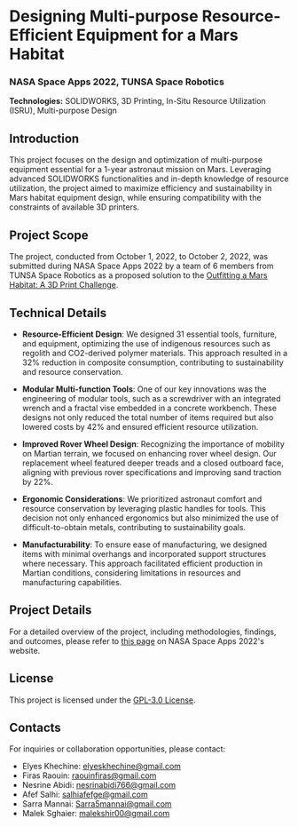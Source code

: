 # Designing Multi-purpose Resource-Efficient Equipment for a Mars Habitat

### NASA Space Apps 2022, TUNSA Space Robotics

**Technologies:** SOLIDWORKS, 3D Printing, In-Situ Resource Utilization (ISRU), Multi-purpose Design

## Introduction

This project focuses on the design and optimization of multi-purpose equipment essential for a 1-year astronaut mission on Mars. Leveraging advanced SOLIDWORKS functionalities and in-depth knowledge of resource utilization, the project aimed to maximize efficiency and sustainability in Mars habitat equipment design, while ensuring compatibility with the constraints of available 3D printers.

## Project Scope

The project, conducted from October 1, 2022, to October 2, 2022, was submitted during NASA Space Apps 2022 by a team of 6 members from TUNSA Space Robotics as a proposed solution to the [Outfitting a Mars Habitat: A 3D Print Challenge](https://2022.spaceappschallenge.org/challenges/2022-challenges/mars-habitat).

## Technical Details

- **Resource-Efficient Design**: We designed 31 essential tools, furniture, and equipment, optimizing the use of indigenous resources such as regolith and CO2-derived polymer materials. This approach resulted in a 32% reduction in composite consumption, contributing to sustainability and resource conservation.

- **Modular Multi-function Tools**: One of our key innovations was the engineering of modular tools, such as a screwdriver with an integrated wrench and a fractal vise embedded in a concrete workbench. These designs not only reduced the total number of items required but also lowered costs by 42% and ensured efficient resource utilization.

- **Improved Rover Wheel Design**: Recognizing the importance of mobility on Martian terrain, we focused on enhancing rover wheel design. Our replacement wheel featured deeper treads and a closed outboard face, aligning with previous rover specifications and improving sand traction by 22%.

- **Ergonomic Considerations**: We prioritized astronaut comfort and resource conservation by leveraging plastic handles for tools. This decision not only enhanced ergonomics but also minimized the use of difficult-to-obtain metals, contributing to sustainability goals.

- **Manufacturability**: To ensure ease of manufacturing, we designed items with minimal overhangs and incorporated support structures where necessary. This approach facilitated efficient production in Martian conditions, considering limitations in resources and manufacturing capabilities.

## Project Details

For a detailed overview of the project, including methodologies, findings, and outcomes, please refer to [this page](https://2022.spaceappschallenge.org/challenges/2022-challenges/mars-habitat/teams/tunsa-space-robotics/project) on NASA Space Apps 2022's website.

## License

This project is licensed under the [GPL-3.0 License](LICENSE).

## Contacts

For inquiries or collaboration opportunities, please contact:

- Elyes Khechine: elyeskhechine@gmail.com
- Firas Raouin: raouinfiras@gmail.com
- Nesrine Abidi: nesrinabidi766@gmail.com
- Afef Salhi: salhiafefge@gmail.com
- Sarra Mannai: Sarra5mannai@gmail.com
- Malek Sghaier: malekshir00@gmail.com
